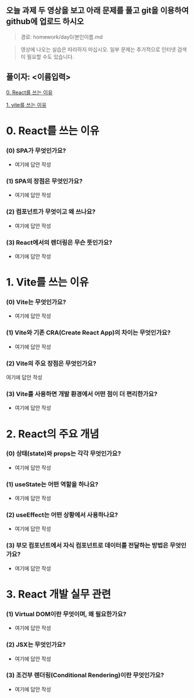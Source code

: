 ## 오늘 과제 두 영상을 보고 아래 문제를 풀고 git을 이용하여 github에 업로드 하시오

> 경로: homework/day0/본인이름.md

> 영상에 나오는 실습은 따라하지 마십시오.
> 일부 문제는 추가적으로 인터넷 검색이 필요할 수도 있습니다.

## 풀이자: <이름입력>

[0. React를 쓰는 이유](https://youtu.be/00yJy7W0DQE?si=-f5YbSAzq_6CQvSH)

[1. vite를 쓰는 이유](https://youtu.be/iX3Nu1FcZKA?si=6Woh-HGaMeCN0iPj)

# 0. React를 쓰는 이유

### (0) SPA가 무엇인가요?

- 여기에 답안 작성

### (1) SPA의 장점은 무엇인가요?

- 여기에 답안 작성

### (2) 컴포넌트가 무엇이고 왜 쓰나요?

- 여기에 답안 작성

### (3) React에서의 렌더링은 무슨 뜻인가요?

- 여기에 답안 작성

# 1. Vite를 쓰는 이유

### (0) Vite는 무엇인가요?

- 여기에 답안 작성

### (1) Vite와 기존 CRA(Create React App)의 차이는 무엇인가요?

- 여기에 답안 작성

### (2) Vite의 주요 장점은 무엇인가요?

여기에 답안 작성

### (3) Vite를 사용하면 개발 환경에서 어떤 점이 더 편리한가요?

- 여기에 답안 작성

# 2. React의 주요 개념

### (0) 상태(state)와 props는 각각 무엇인가요?

- 여기에 답안 작성

### (1) useState는 어떤 역할을 하나요?

- 여기에 답안 작성

### (2) useEffect는 어떤 상황에서 사용하나요?

- 여기에 답안 작성

### (3) 부모 컴포넌트에서 자식 컴포넌트로 데이터를 전달하는 방법은 무엇인가요?

- 여기에 답안 작성

# 3. React 개발 실무 관련

### (1) Virtual DOM이란 무엇이며, 왜 필요한가요?

- 여기에 답안 작성

### (2) JSX는 무엇인가요?

- 여기에 답안 작성

### (3) 조건부 렌더링(Conditional Rendering)이란 무엇인가요?

- 여기에 답안 작성
